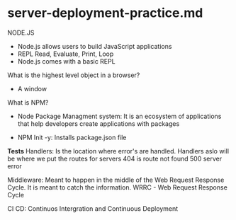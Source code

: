 # server-deployment-practice.md

NODE.JS
- Node.js allows users to build JavaScript applications
- REPL Read, Evaluate, Print, Loop
- Node.js comes with a basic REPL

What is the highest level object in a browser?
- A window

What is NPM?
- Node Package Managment system: It is an ecosystem of applications that help developers create applications with packages

- NPM Init -y: Installs package.json file

__Tests__
Handlers: Is the location where error's are handled. Handlers aslo will be where we put the routes for servers
404 is route not found
500 server error

Middleware: Meant to happen in the middle of the Web Request Response Cycle. It is meant to catch the information.
WRRC - Web Request Response Cycle

CI CD: Continuos Intergration and Continuous Deployment